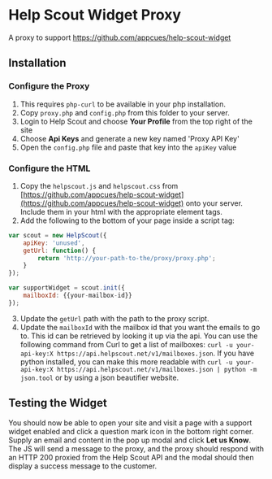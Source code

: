 
# Help Scout Widget Proxy

A proxy to support https://github.com/appcues/help-scout-widget

## Installation

### Configure the Proxy

1. This requires `php-curl` to be available in your php installation.
2. Copy `proxy.php` and `config.php` from this folder to your server.
3. Login to Help Scout and choose __Your Profile__ from the top right of the site
4. Choose __Api Keys__ and generate a new key named 'Proxy API Key'
5. Open the `config.php` file and paste that key into the `apiKey` value

### Configure the HTML

1. Copy the `helpscout.js` and `helpscout.css` from [https://github.com/appcues/help-scout-widget](https://github.com/appcues/help-scout-widget) onto your server. Include them in your html with the appropriate element tags.
2. Add the following to the bottom of your page inside a script tag:

```javascript
var scout = new HelpScout({
    apiKey: 'unused',
    getUrl: function() {
        return 'http://your-path-to-the/proxy/proxy.php';
    }
});

var supportWidget = scout.init({
    mailboxId: {{your-mailbox-id}} 
});
```

3. Update the `getUrl` path with the path to the proxy script.
4. Update the `mailboxId` with the mailbox id that you want the emails to go to. This id can be retrieved by looking it up via the api. You can use the following command from Curl to get a list of mailboxes: `curl -u your-api-key:X https://api.helpscout.net/v1/mailboxes.json`. If you have python installed, you can make this more readable with `curl -u your-api-key:X https://api.helpscout.net/v1/mailboxes.json | python -m json.tool` or by using a json beautifier website.

## Testing the Widget

You should now be able to open your site and visit a page with a support widget enabled and click a question mark icon in the bottom right corner. Supply an email and content in the pop up modal and click __Let us Know__. The JS will send a message to the proxy, and the proxy should respond with an HTTP 200 proxied from the Help Scout API and the modal should then display a success message to the customer.
